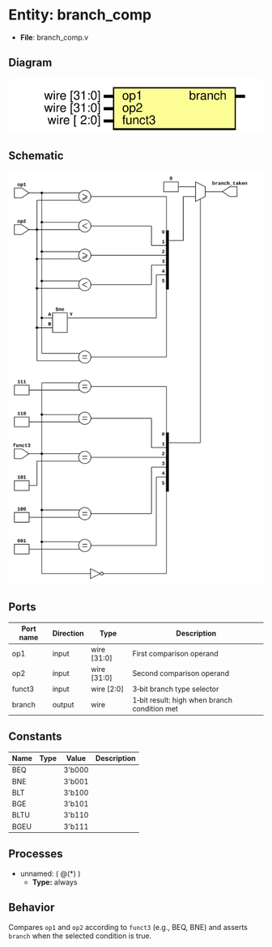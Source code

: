 
# Entity: branch_comp 
- **File**: branch_comp.v

## Diagram
![Diagram](../images/docs/branch_comp.svg "Diagram")

## Schematic
![Schematic](../images/schematics/branch_comp.svg "Schematic")
## Ports

| Port name | Direction | Type        | Description |
| --------- | --------- | ----------- | ----------- |
| op1       | input     | wire [31:0] | First comparison operand |
| op2       | input     | wire [31:0] | Second comparison operand |
| funct3    | input     | wire [2:0]  | 3‑bit branch type selector |
| branch    | output    | wire        | 1‑bit result: high when branch condition met |

## Constants

| Name | Type | Value  | Description |
| ---- | ---- | ------ | ----------- |
| BEQ  |      | 3'b000 |             |
| BNE  |      | 3'b001 |             |
| BLT  |      | 3'b100 |             |
| BGE  |      | 3'b101 |             |
| BLTU |      | 3'b110 |             |
| BGEU |      | 3'b111 |             |

## Processes
- unnamed: ( @(*) )
  - **Type:** always

## Behavior
Compares `op1` and `op2` according to `funct3` (e.g., BEQ, BNE) and asserts `branch` when the selected condition is true.

